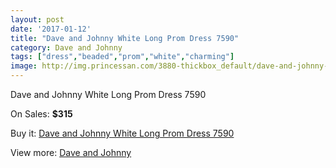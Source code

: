 ```yaml
---
layout: post
date: '2017-01-12'
title: "Dave and Johnny White Long Prom Dress 7590"
category: Dave and Johnny
tags: ["dress","beaded","prom","white","charming"]
image: http://img.princessan.com/3880-thickbox_default/dave-and-johnny-white-long-prom-dress-7590.jpg
---
```

Dave and Johnny White Long Prom Dress 7590

On Sales: **$315**
<a href="https://www.princessan.com/en/dave-and-johnny/1784-dave-and-johnny-white-long-prom-dress-7590.html"><amp-img layout="responsive" width="600" height="600" src="//img.princessan.com/3880-thickbox_default/dave-and-johnny-white-long-prom-dress-7590.jpg" alt="Dave and Johnny White Long Prom Dress 7590 0" /></a>
<a href="https://www.princessan.com/en/dave-and-johnny/1784-dave-and-johnny-white-long-prom-dress-7590.html"><amp-img layout="responsive" width="600" height="600" src="//img.princessan.com/3881-thickbox_default/dave-and-johnny-white-long-prom-dress-7590.jpg" alt="Dave and Johnny White Long Prom Dress 7590 1" /></a>

Buy it: [Dave and Johnny White Long Prom Dress 7590](https://www.princessan.com/en/dave-and-johnny/1784-dave-and-johnny-white-long-prom-dress-7590.html "Dave and Johnny White Long Prom Dress 7590")

View more: [Dave and Johnny](https://www.princessan.com/en/16-dave-and-johnny "Dave and Johnny")